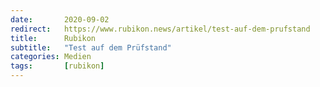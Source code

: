 ```yaml
---
date:       2020-09-02
redirect:   https://www.rubikon.news/artikel/test-auf-dem-prufstand
title:      Rubikon
subtitle:   "Test auf dem Prüfstand"
categories: Medien
tags:       [rubikon]
---
```

